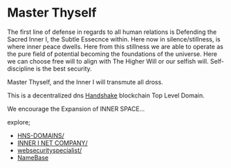 # Master Thyself 

The first line of defense in regards to all human relations is Defending the Sacred Inner I, the Subtle Essecnce within. Here now in silence/stillness, is where inner peace dwells. Here from this stillness we are able to operate as the pure field of potential becoming the foundations of the universe. Here we can choose free will to align with The Higher Will or our selfish will. Self-discipline is the best security.

Master Thyself, and the Inner I will transmute all dross. 

This is a decentralized dns [Handshake](https:handshake.org/) blockchain Top Level Domain.

We encourage the Expansion of INNER SPACE...

explore;
- [HNS-DOMAINS/](http://home.hns-domains/)
- [INNER I NET COMPANY/](https://innerinetcompany.carrd.co/)
- [websecurityspecialist/](http://admin.websecurityspecialist/)
- [NameBase](https://www.namebase.io/blog/tutorial-1-what-is-handshake-and-hns/)
